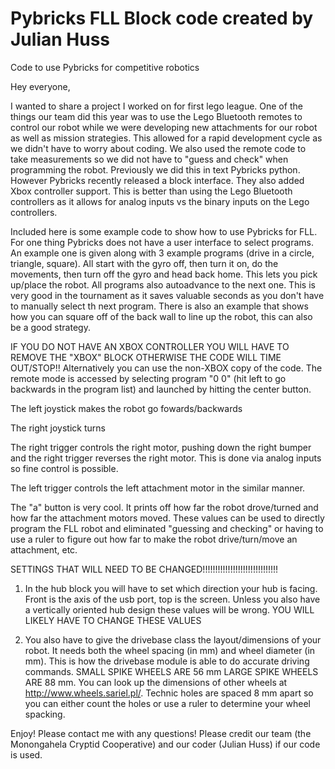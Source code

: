 # Pybricks FLL Block code created by Julian Huss
Code to use Pybricks for competitive robotics

Hey everyone,

I wanted to share a project I worked on for first lego league. 
One of the things our team did this year was to use the Lego Bluetooth remotes to control our robot while we were developing new attachments for our robot as well as mission strategies. This allowed for a rapid development cycle as we didn't have to worry about coding. We also used the remote code to take measurements so we did not have to "guess and check" when programming the robot.
Previously we did this in text Pybricks python. However Pybricks recently released a block interface. They also added Xbox controller support. This is better than using the Lego Bluetooth controllers as it allows for analog inputs vs the binary inputs on the Lego controllers. 


Included here is some example code to show how to use Pybricks for FLL. For one thing Pybricks does not have a user interface to select programs. An example one is given along with 3 example programs (drive in a circle, triangle, square). All start with the gyro off, then turn it on, do the movements, then turn off the gyro and head back home. This lets you pick up/place the robot. All programs also autoadvance to the next one. This is very good in the tournament as it saves valuable seconds as you don't have to manually select th next program. There is also an example that shows how you can square off of the back wall to line up the robot, this can also be a good strategy.


IF YOU DO NOT HAVE AN XBOX CONTROLLER YOU WILL HAVE TO REMOVE THE "XBOX" BLOCK OTHERWISE THE CODE WILL TIME OUT/STOP!! Alternatively you can use the non-XBOX copy of the code. 
The remote mode is accessed by selecting program "0 0" (hit left to go backwards in the program list) and launched by hitting the center button. 


The left joystick makes the robot go fowards/backwards

The right joystick turns

The right trigger controls the right motor, pushing down the right bumper and the right trigger reverses the right motor. This is done via analog inputs so fine control is possible. 

The left trigger controls the left attachment motor in the similar manner. 

The "a" button is very cool. It prints off how far the robot drove/turned and how far the attachment motors moved. These values can be used to directly program the FLL robot and eliminated "guessing and checking" or having to use a ruler to figure out how far to make the robot drive/turn/move an attachment, etc. 



SETTINGS THAT WILL NEED TO BE CHANGED!!!!!!!!!!!!!!!!!!!!!!!!!!!!!!
1. In the hub block you will have to set which direction your hub is facing. Front is the axis of the usb port, top is the screen. Unless you also have a vertically oriented hub design these values will be wrong. YOU WILL LIKELY HAVE TO CHANGE THESE VALUES


2.  You also have to give the drivebase class the layout/dimensions of your robot. It needs both the wheel spacing (in mm) and wheel diameter (in mm). This is how the drivebase module is able to do accurate driving commands. SMALL SPIKE WHEELS ARE 56 mm LARGE SPIKE WHEELS ARE 88 mm. You can look up the dimensions of other wheels at http://www.wheels.sariel.pl/. Technic holes are spaced 8 mm apart so you can either count the holes or use a ruler to determine your wheel spacking. 


Enjoy! Please contact me with any questions! Please credit our team (the Monongahela Cryptid Cooperative) and our coder (Julian Huss) if our code is used.
